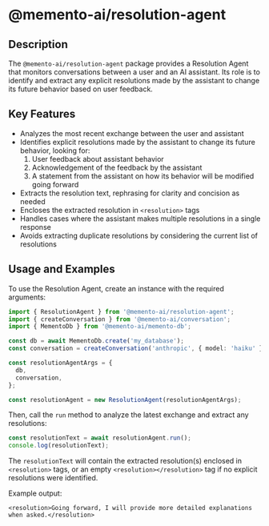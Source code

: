 # @memento-ai/resolution-agent

## Description
The `@memento-ai/resolution-agent` package provides a Resolution Agent that monitors conversations between a user and an AI assistant. Its role is to identify and extract any explicit resolutions made by the assistant to change its future behavior based on user feedback.

## Key Features
- Analyzes the most recent exchange between the user and assistant
- Identifies explicit resolutions made by the assistant to change its future behavior, looking for:
  1. User feedback about assistant behavior
  2. Acknowledgement of the feedback by the assistant
  3. A statement from the assistant on how its behavior will be modified going forward
- Extracts the resolution text, rephrasing for clarity and concision as needed
- Encloses the extracted resolution in `<resolution>` tags
- Handles cases where the assistant makes multiple resolutions in a single response
- Avoids extracting duplicate resolutions by considering the current list of resolutions

## Usage and Examples

To use the Resolution Agent, create an instance with the required arguments:

```typescript
import { ResolutionAgent } from '@memento-ai/resolution-agent';
import { createConversation } from '@memento-ai/conversation';
import { MementoDb } from '@memento-ai/memento-db';

const db = await MementoDb.create('my_database');
const conversation = createConversation('anthropic', { model: 'haiku' });

const resolutionAgentArgs = {
  db,
  conversation,
};

const resolutionAgent = new ResolutionAgent(resolutionAgentArgs);
```

Then, call the `run` method to analyze the latest exchange and extract any resolutions:

```typescript
const resolutionText = await resolutionAgent.run();
console.log(resolutionText);
```

The `resolutionText` will contain the extracted resolution(s) enclosed in `<resolution>` tags, or an empty `<resolution></resolution>` tag if no explicit resolutions were identified.

Example output:

```
<resolution>Going forward, I will provide more detailed explanations when asked.</resolution>
```
